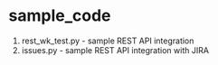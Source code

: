 # sample_code

1) rest_wk_test.py - sample REST API integration <br>
2) issues.py - sample REST API integration with JIRA <br>




